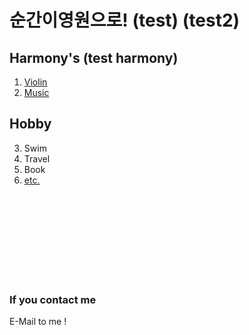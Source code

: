 # 순간이영원으로! (test) (test2)

## Harmony's (test harmony)

1. [Violin](./violin.md)
2. [Music](./music.md)

## Hobby 

3. Swim
4. Travel
5. Book
6. [etc.](./etc.md)
<br>  
<br>  
<br>  
<br>  
<br>  
<br>  
<br>  
<br>  

### If you contact me
E-Mail to me !
